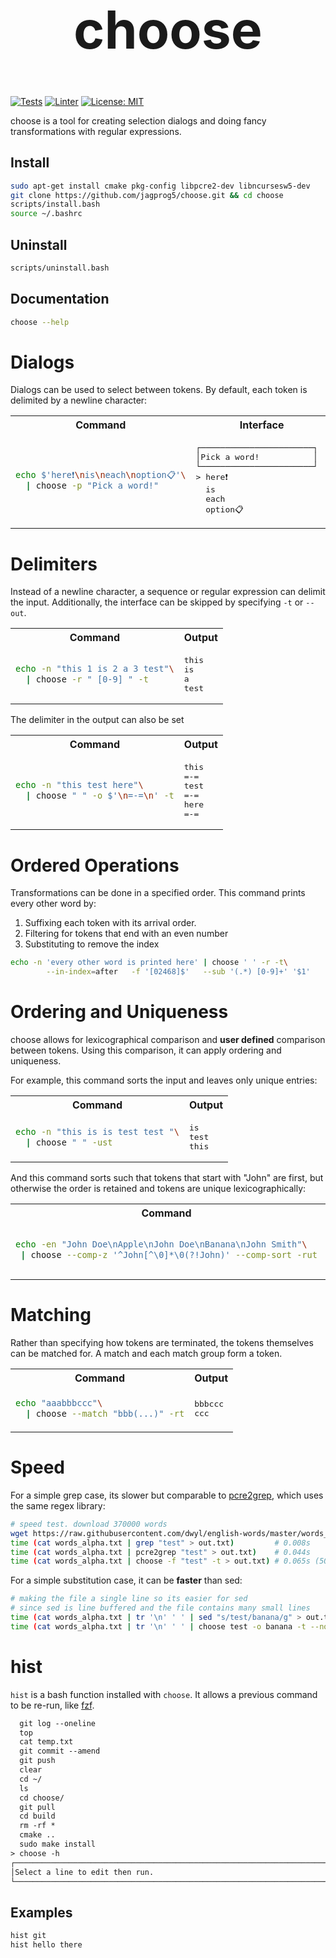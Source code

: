 <h1 align="center" style=font-size:6em>choose</h1>

[![Tests](https://github.com/jagprog5/choose/actions/workflows/tests.yml/badge.svg)](https://github.com/jagprog5/choose/actions/workflows/tests.yml)
[![Linter](https://github.com/jagprog5/choose/actions/workflows/cpp-linter.yml/badge.svg)](https://github.com/jagprog5/choose/actions/workflows/cpp-linter.yml)
[![License: MIT](https://img.shields.io/badge/License-MIT-yellow.svg)](https://opensource.org/licenses/MIT)

choose is a tool for creating selection dialogs and doing fancy transformations with regular expressions.
## Install
```bash
sudo apt-get install cmake pkg-config libpcre2-dev libncursesw5-dev
git clone https://github.com/jagprog5/choose.git && cd choose
scripts/install.bash
source ~/.bashrc
```
## Uninstall
```bash
scripts/uninstall.bash
```
## Documentation
```bash
choose --help
```
# Dialogs
Dialogs can be used to select between tokens. By default, each token is delimited by a newline character:
<table>
<tr>
<th>Command</th>
<th>Interface</th>
</tr>
<tr>
<td>

```bash
echo $'here❗\nis\neach\noption📋'\
  | choose -p "Pick a word!"
```

</td>
<td>

<pre>
┌───────────────────────┐  
│Pick a word!           │  
└───────────────────────┘  
> here❗  
  is  
  each  
  option📋  
</pre>

</td>
</tr>
</table>

# Delimiters

Instead of a newline character, a sequence or regular expression can delimit the input. Additionally, the interface can be skipped by specifying `-t` or `--out`.

<table>
<tr>
<th>Command</th>
<th>Output</th>
</tr>
<tr>
<td>

```bash
echo -n "this 1 is 2 a 3 test"\
  | choose -r " [0-9] " -t
```

</td>
<td>
<pre>
this  
is  
a  
test
</pre>  
</td>
</tr>
</table>

The delimiter in the output can also be set

<table>
<tr>
<th>Command</th>
<th>Output</th>
</tr>
<tr>
<td>

```bash
echo -n "this test here"\
  | choose " " -o $'\n=-=\n' -t
```

</td>
<td>
<pre>
this
=-=
test
=-=
here
=-=
</pre>  
</td>
</tr>
</table>

# Ordered Operations

Transformations can be done in a specified order. This command prints every other word by:

1. Suffixing each token with its arrival order.
2. Filtering for tokens that end with an even number
3. Substituting to remove the index

```bash
echo -n 'every other word is printed here' | choose ' ' -r -t\
        --in-index=after   -f '[02468]$'   --sub '(.*) [0-9]+' '$1'
```

# Ordering and Uniqueness

choose allows for lexicographical comparison and **user defined** comparison between tokens. Using this comparison, it can apply ordering and uniqueness.

For example, this command sorts the input and leaves only unique entries:

<table>
<tr>
<th>Command</th>
<th>Output</th>
</tr>
<tr>
<td>

```bash
echo -n "this is is test test "\
  | choose " " -ust
```

</td>
<td>
<pre>
is
test
this
</pre>  
</td>
</tr>
</table>

And this command sorts such that tokens that start with "John" are first, but otherwise the order is retained and tokens are unique lexicographically:

<table>
<tr>
<th>Command</th>
<th>Output</th>
</tr>
<tr>
<td>

```bash
echo -en "John Doe\nApple\nJohn Doe\nBanana\nJohn Smith"\
 | choose --comp-z '^John[^\0]*\0(?!John)' --comp-sort -rut
```

</td>
<td>
<pre>
John Doe
John Smith
Apple
Banana
</pre>  
</td>
</tr>
</table>

# Matching

Rather than specifying how tokens are terminated, the tokens themselves can be matched for. A match and each match group form a token.

<table>
<tr>
<th>Command</th>
<th>Output</th>
</tr>
<tr>
<td>

```bash
echo "aaabbbccc"\
  | choose --match "bbb(...)" -rt
```

</td>
<td>
<pre>
bbbccc
ccc
</pre>  
</td>
</tr>
</table>

# Speed

For a simple grep case, its slower but comparable to [pcre2grep](https://www.pcre.org/current/doc/html/pcre2grep.html), which uses the same regex library:

```bash
# speed test. download 370000 words
wget https://raw.githubusercontent.com/dwyl/english-words/master/words_alpha.txt
time (cat words_alpha.txt | grep "test" > out.txt)         # 0.008s
time (cat words_alpha.txt | pcre2grep "test" > out.txt)    # 0.044s
time (cat words_alpha.txt | choose -f "test" -t > out.txt) # 0.065s (50% slower than pcre2grep)
```

For a simple substitution case, it can be **faster** than sed:

```bash
# making the file a single line so its easier for sed
# since sed is line buffered and the file contains many small lines
time (cat words_alpha.txt | tr '\n' ' ' | sed "s/test/banana/g" > out.txt)                 # 0.028s
time (cat words_alpha.txt | tr '\n' ' ' | choose test -o banana -t --no-delimit > out.txt) # 0.021s
```
# hist

`hist` is a bash function installed with `choose`. It allows a previous command to be re-run, like [fzf](https://github.com/junegunn/fzf).

```txt
  git log --oneline
  top
  cat temp.txt
  git commit --amend
  git push
  clear
  cd ~/
  ls
  cd choose/
  git pull
  cd build
  rm -rf *
  cmake ..
  sudo make install
> choose -h
┌────────────────────────────────────────────────────────────────────────────────┐
│Select a line to edit then run.                                                 │
└────────────────────────────────────────────────────────────────────────────────┘
```
## Examples

```bash
hist git
hist hello there
```
